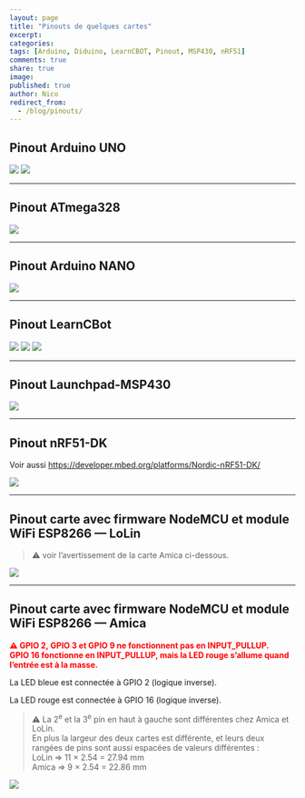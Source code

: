 ```yaml
---
layout: page
title: "Pinouts de quelques cartes"
excerpt:
categories:
tags: [Arduino, Diduino, LearnCBOT, Pinout, MSP430, nRF51]
comments: true
share: true
image:
published: true
author: Nico
redirect_from:
  - /blog/pinouts/
---
```





## Pinout Arduino UNO

![](/files/2015-05-28-pinouts/images/arduino_uno_pinout.png)
![](/files/2015-05-28-pinouts/images/uno.png)

---

## Pinout ATmega328
![](/files/2015-05-28-pinouts/images/atmega328.png)

---

## Pinout Arduino NANO

![](/files/2015-05-28-pinouts/images/arduino_nano_pinout.png)

---

## Pinout LearnCBot

![](/files/2015-05-28-pinouts/images/LearnCbot2.jpg)
![](/files/2015-05-28-pinouts/images/LearnCbotMathias.jpg)
![](/files/2015-05-28-pinouts/images/xbotMathias.jpg)

---

## Pinout Launchpad-MSP430

![](/files/2015-05-28-pinouts/images/LaunchPadMSP430G2553-V1.5.jpg)

---

## Pinout nRF51-DK

Voir aussi <a target="_blank" href="https://developer.mbed.org/platforms/Nordic-nRF51-DK/">https://developer.mbed.org/platforms/Nordic-nRF51-DK/</a>

![](/files/2015-05-28-pinouts/images/xnRF51-DK_Pinout_4.png)


---

## Pinout carte avec firmware NodeMCU et module WiFi ESP8266 — LoLin

> ⚠ voir l’avertissement de la carte Amica ci-dessous.

![](/files/2015-05-28-pinouts/images/NodeMCU_esp8266_lolin_pinout.jpg)


---

## Pinout carte avec firmware NodeMCU et module WiFi ESP8266 — Amica

<span style="color:red; font-weight:bold;">⚠ GPIO 2, GPIO 3 et GPIO 9 ne fonctionnent pas en INPUT_PULLUP. GPIO 16 fonctionne en INPUT_PULLUP, mais la LED rouge s’allume quand l’entrée est à la masse.</span>

La LED bleue est connectée à GPIO 2 (logique inverse).

La LED rouge est connectée à GPIO 16 (logique inverse).


> ⚠ La 2<sup>e</sup> et la 3<sup>e</sup> pin en haut à gauche sont différentes chez Amica et LoLin.<br/>
> En plus la largeur des deux cartes est différente, et leurs deux rangées de pins sont aussi espacées de valeurs différentes :<br/>
> LoLin ⇒ 11 × 2.54 = 27.94 mm<br/>
> Amica ⇒ 9 × 2.54 = 22.86 mm


![](/files/2015-05-28-pinouts/images/NodeMCU_esp8266_amica_pinout.png)
